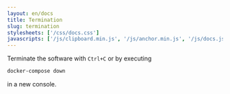 ```yaml
---
layout: en/docs
title: Termination
slug: termination
stylesheets: ['/css/docs.css']
javascripts: ['/js/clipboard.min.js', '/js/anchor.min.js', '/js/docs.js']
---
```

Terminate the software with `Ctrl+C` or by executing

```sh
docker-compose down
```

in a new console.
